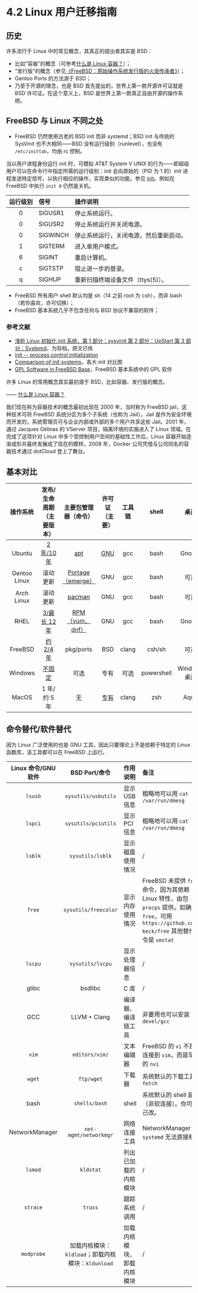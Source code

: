 # 4.2 Linux 用户迁移指南

## 历史

许多流行于 Linux 中的常见概念，其真正的提出者其实是 BSD：

- 比如“容器”的概念（可参考[什么是 Linux 容器？](https://www.redhat.com/zh/topics/containers/whats-a-linux-container)）；
- “发行版”的概念（参见[《FreeBSD：原始操作系统发行版的火炬传承者》](https://book.bsdcn.org/fan-yi-wen-zhang-cun-dang/2025-nian-1-yue/bsd)）；
- Gentoo Ports 的方法源于 BSD；
- 乃至于开源的理念，也是 BSD 首先提出的，世界上第一款开源许可证就是 BSD 许可证。在这个意义上，BSD 是世界上第一款真正自由开源的操作系统。

## FreeBSD 与 Linux 不同之处

- FreeBSD 仍然使用古老的 BSD init 而非 systemd；BSD init 与传统的 SysVinit 也不大相同——BSD 没有运行级别（runlevel），也没有 `/etc/inittab`，均由 rc 控制。

当以用户进程身份运行 init 时，可模拟 AT&T System V UNIX 的行为——即超级用户可以在命令行中指定所需的运行级别：init 会向原始的（PID 为 1 的）init 进程发送特定信号，以执行相应的操作，实现类似的功能。参见 [init](https://man.freebsd.org/cgi/man.cgi?query=init&sektion=8&manpath=freebsd-release-ports)。例如在 FreeBSD 中执行 `init 0` 仍然是关机。

| 运行级别 | 信号       | 操作说明                             |
|:----------:|:------------|:--------------------------------------|
| 0        | SIGUSR1    | 停止系统运行。                       |
| 0        | SIGUSR2    | 停止系统运行并关闭电源。             |
| 0        | SIGWINCH   | 停止系统运行，关闭电源，然后重新启动。 |
| 1        | SIGTERM    | 进入单用户模式。                     |
| 6        | SIGINT     | 重启计算机。                         |
| c        | SIGTSTP    | 阻止进一步的登录。                   |
| q        | SIGHUP     | 重新扫描终端设备文件（ttys(5)）。   |


- FreeBSD 所有用户 shell 默认均是 sh（14 之前 root 为 csh），而非 bash（若你喜欢，亦可切换）；
- FreeBSD 基本系统几乎不包含任何与 BSD 协议不兼容的软件；

### 参考文献

- [浅析 Linux 初始化 init 系统，第 1 部分：sysvinit 第 2 部分：UpStart 第 3 部分：Systemd](https://www.cnblogs.com/MYSQLZOUQI/p/5250336.html)，为存档，原文已佚
- [init -- process control initialization](https://man.freebsd.org/cgi/man.cgi?query=init)
- [Comparison of init systems](https://wiki.gentoo.org/wiki/Comparison_of_init_systems)，各大 init 对比图
- [GPL Software in FreeBSD Base](https://wiki.freebsd.org/GPLinBase)，FreeBSD 基本系统中的 GPL 软件

许多 Linux 的常用概念其实最初源于 BSD，比如容器、发行版的概念。

—— [什么是 Linux 容器？](https://www.redhat.com/zh/topics/containers/shenmeshi-linux-rongqi)

我们现在称为容器技术的概念最初出现在 2000 年，当时称为 FreeBSD jail，这种技术可将 FreeBSD 系统分区为多个子系统（也称为 Jail）。Jail 是作为安全环境而开发的，系统管理员可与企业内部或外部的多个用户共享这些 Jail。2001 年，通过 Jacques Gélinas 的 VServer 项目，隔离环境的实施进入了 Linux 领域。在完成了这项针对 Linux 中多个受控制用户空间的基础性工作后，Linux 容器开始逐渐成形并最终发展成了现在的模样。2008 年，Docker 公司凭借与公司同名的容器技术通过 dotCloud 登上了舞台。

## 基本对比

|   操作系统   |                           发布/生命周期（主要版本）                           |                          主要包管理器（命令）                          |                        许可证（主要）                        | 工具链 |   shell    |     桌面     |
| :----------: | :---------------------------------------------------------------------------: | :--------------------------------------------------------------------: | :----------------------------------------------------------: | :----: | :--------: | :----------: |
|    Ubuntu    |             [2 年/10 年](https://ubuntu.com/about/release-cycle)              |        [apt](https://ubuntu.com/server/docs/package-management)        | [GNU](https://ubuntu.com/legal/intellectual-property-policy) |  gcc   |    bash    |    Gnome     |
| Gentoo Linux |                                   滚动更新                                    |       [Portage（emerge）](https://wiki.gentoo.org/wiki/Portage)        |                             GNU                              |  gcc   |    bash    |     可选     |
|  Arch Linux  |                                   滚动更新                                    |           [pacman](https://wiki.archlinux.org/title/pacman)            |                             GNU                              |  gcc   |    bash    |     可选     |
|     RHEL     | [3/最长 12 年](https://access.redhat.com/zh_CN/support/policy/updates/errata) | [RPM（yum、dnf）](https://www.redhat.com/sysadmin/how-manage-packages) |                             GNU                              |  gcc   |    bash    |    Gnome     |
|   FreeBSD    |               [约 2/4 年](https://www.freebsd.org/security/)                |                               pkg/ports                                |                             BSD                              | clang  |   csh/sh   |     可选     |
|   Windows    |       [不固定](https://docs.microsoft.com/zh-cn/lifecycle/faq/windows)        |                                  可选                                  |                             专有                             |  可选  | powershell | Windows 桌面 |
|    MacOS     |                                 1 年/约 5 年                                  |                                   无                                   |           [专有](https://www.apple.com/legal/sla/)           | clang  |    zsh     |     Aqua     |


## 命令替代/软件替代

因为 Linux 广泛使用的也是 GNU 工具，因此只要理论上不是依赖于特定的 Linux 函数库，该工具都可以在 FreeBSD 上运行。

| Linux 命令/GNU 软件 | BSD Port/命令 |      作用说明      |                                                                                  备注                                                                                   |
| :-----------------: | :-------------------: |  :---------------- | :-------------------------------------------------------------------------------------------------------------------------------------------------------------------------------------- |
|        `lsusb`        |          `sysutils/usbutils`  |   显示 USB 信息    |                                                                            粗略地可以用 `cat /var/run/dmesg`                                                                             |
|        `lspci`        |        `sysutils/pciutils` |    显示 PCI 信息    |                                                                            粗略地可以用 `cat /var/run/dmesg`                                                                             |
|        `lsblk`        |         `sysutils/lsblk`    |  显示磁盘使用情况  |                                                                                            /                                                                                             |
|        `free`        |     `sysutils/freecolor` |  显示内存使用情况  | FreeBSD 未提供 `free` 命令，因为其依赖 Linux 特性，由包 `procps` 提供。如确需要 `free`，可用 `https://github.com/j-keck/free` 其他替代命令是 `vmstat` |
|        `lscpu`        |        `sysutils/lscpu`    |   显示处理器信息   |                                                                                            /                                                                                             |
|        glibc        |        bsdlibc        |                   C 库        |                                                                                            /                                                                                             |
|         GCC         |     LLVM + Clang      |            编译器、编译链工具 |                                                                              非要用也可以安装 `devel/gcc`                                                                               |
|         `vim`         |            `editors/vim/`    |     文本编辑器     |                                                                  FreeBSD 的 `vi` 不是软连接到 `vim`，而是早期的 `nvi`                                                                   |
|        `wget`         |          `ftp/wget`    |       下载器       |                                                                               系统默认的下载工具是 `fetch`                                                                                |
|        bash         |           `shells/bash`   |       shell        |                                              系统默认的 shell 是 `sh`（非软连接）。你可以自己改。                                             |
|   NetworkManager    |      `net-mgmt/networkmgr`  |    网络连接工具    |                                                                        NetworkManager 依赖 `systemd` 无法直接移植                                                                        |
|`lsmod`|	`kldstat`|列出已加载的内核模块|/|
|`strace`|	`truss`|跟踪系统调用|/|
|`modprobe`|	加载内核模块：`kldload`；卸载内核模块：`kldunload` |加载内核模块、卸载内核模块|/|
